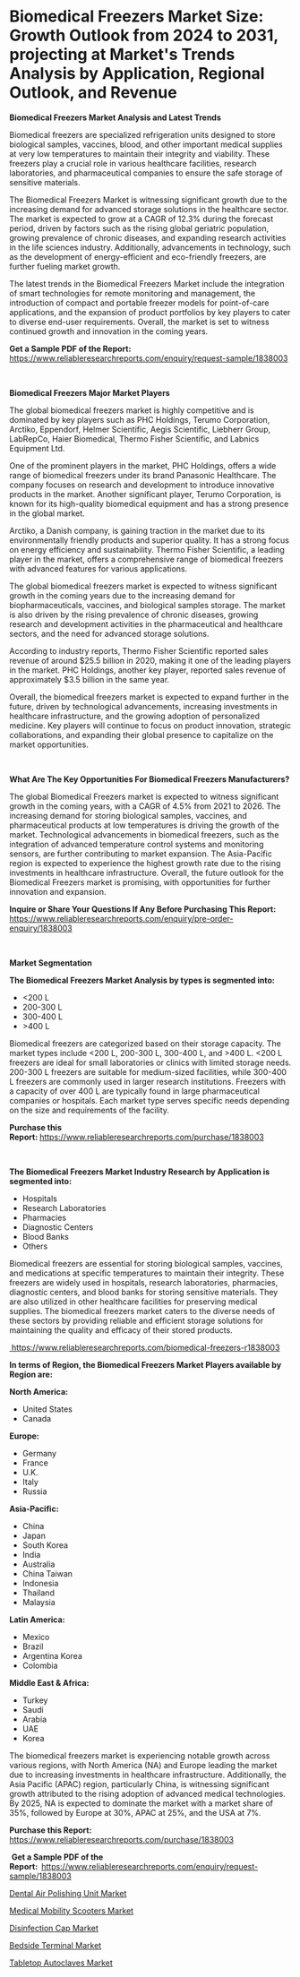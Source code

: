 <p><h1>Biomedical Freezers Market Size: Growth Outlook from 2024 to 2031, projecting at Market's Trends Analysis by Application, Regional Outlook, and Revenue</h1></p><p><strong>Biomedical Freezers Market Analysis and Latest Trends</strong></p>
<p><p>Biomedical freezers are specialized refrigeration units designed to store biological samples, vaccines, blood, and other important medical supplies at very low temperatures to maintain their integrity and viability. These freezers play a crucial role in various healthcare facilities, research laboratories, and pharmaceutical companies to ensure the safe storage of sensitive materials.</p><p>The Biomedical Freezers Market is witnessing significant growth due to the increasing demand for advanced storage solutions in the healthcare sector. The market is expected to grow at a CAGR of 12.3% during the forecast period, driven by factors such as the rising global geriatric population, growing prevalence of chronic diseases, and expanding research activities in the life sciences industry. Additionally, advancements in technology, such as the development of energy-efficient and eco-friendly freezers, are further fueling market growth.</p><p>The latest trends in the Biomedical Freezers Market include the integration of smart technologies for remote monitoring and management, the introduction of compact and portable freezer models for point-of-care applications, and the expansion of product portfolios by key players to cater to diverse end-user requirements. Overall, the market is set to witness continued growth and innovation in the coming years.</p></p>
<p><strong>Get a Sample PDF of the Report:&nbsp;</strong> <a href="https://www.reliableresearchreports.com/enquiry/request-sample/1838003">https://www.reliableresearchreports.com/enquiry/request-sample/1838003</a></p>
<p>&nbsp;</p>
<p><strong>Biomedical Freezers Major Market Players</strong></p>
<p><p>The global biomedical freezers market is highly competitive and is dominated by key players such as PHC Holdings, Terumo Corporation, Arctiko, Eppendorf, Helmer Scientific, Aegis Scientific, Liebherr Group, LabRepCo, Haier Biomedical, Thermo Fisher Scientific, and Labnics Equipment Ltd.</p><p>One of the prominent players in the market, PHC Holdings, offers a wide range of biomedical freezers under its brand Panasonic Healthcare. The company focuses on research and development to introduce innovative products in the market. Another significant player, Terumo Corporation, is known for its high-quality biomedical equipment and has a strong presence in the global market.</p><p>Arctiko, a Danish company, is gaining traction in the market due to its environmentally friendly products and superior quality. It has a strong focus on energy efficiency and sustainability. Thermo Fisher Scientific, a leading player in the market, offers a comprehensive range of biomedical freezers with advanced features for various applications.</p><p>The global biomedical freezers market is expected to witness significant growth in the coming years due to the increasing demand for biopharmaceuticals, vaccines, and biological samples storage. The market is also driven by the rising prevalence of chronic diseases, growing research and development activities in the pharmaceutical and healthcare sectors, and the need for advanced storage solutions.</p><p>According to industry reports, Thermo Fisher Scientific reported sales revenue of around $25.5 billion in 2020, making it one of the leading players in the market. PHC Holdings, another key player, reported sales revenue of approximately $3.5 billion in the same year.</p><p>Overall, the biomedical freezers market is expected to expand further in the future, driven by technological advancements, increasing investments in healthcare infrastructure, and the growing adoption of personalized medicine. Key players will continue to focus on product innovation, strategic collaborations, and expanding their global presence to capitalize on the market opportunities.</p></p>
<p>&nbsp;</p>
<p><strong>What Are The Key Opportunities For Biomedical Freezers Manufacturers?</strong></p>
<p><p>The global Biomedical Freezers market is expected to witness significant growth in the coming years, with a CAGR of 4.5% from 2021 to 2026. The increasing demand for storing biological samples, vaccines, and pharmaceutical products at low temperatures is driving the growth of the market. Technological advancements in biomedical freezers, such as the integration of advanced temperature control systems and monitoring sensors, are further contributing to market expansion. The Asia-Pacific region is expected to experience the highest growth rate due to the rising investments in healthcare infrastructure. Overall, the future outlook for the Biomedical Freezers market is promising, with opportunities for further innovation and expansion.</p></p>
<p><strong>Inquire or Share Your Questions If Any Before Purchasing This Report:</strong> <a href="https://www.reliableresearchreports.com/enquiry/pre-order-enquiry/1838003">https://www.reliableresearchreports.com/enquiry/pre-order-enquiry/1838003</a></p>
<p>&nbsp;</p>
<p><strong>Market Segmentation</strong></p>
<p><strong>The Biomedical Freezers Market Analysis by types is segmented into:</strong></p>
<p><ul><li><200 L</li><li>200-300 L</li><li>300-400 L</li><li>>400 L</li></ul></p>
<p><p>Biomedical freezers are categorized based on their storage capacity. The market types include <200 L, 200-300 L, 300-400 L, and >400 L. <200 L freezers are ideal for small laboratories or clinics with limited storage needs. 200-300 L freezers are suitable for medium-sized facilities, while 300-400 L freezers are commonly used in larger research institutions. Freezers with a capacity of over 400 L are typically found in large pharmaceutical companies or hospitals. Each market type serves specific needs depending on the size and requirements of the facility.</p></p>
<p><strong>Purchase this Report:&nbsp;</strong><a href="https://www.reliableresearchreports.com/purchase/1838003">https://www.reliableresearchreports.com/purchase/1838003</a></p>
<p>&nbsp;</p>
<p><strong>The Biomedical Freezers Market Industry Research by Application is segmented into:</strong></p>
<p><ul><li>Hospitals</li><li>Research Laboratories</li><li>Pharmacies</li><li>Diagnostic Centers</li><li>Blood Banks</li><li>Others</li></ul></p>
<p><p>Biomedical freezers are essential for storing biological samples, vaccines, and medications at specific temperatures to maintain their integrity. These freezers are widely used in hospitals, research laboratories, pharmacies, diagnostic centers, and blood banks for storing sensitive materials. They are also utilized in other healthcare facilities for preserving medical supplies. The biomedical freezers market caters to the diverse needs of these sectors by providing reliable and efficient storage solutions for maintaining the quality and efficacy of their stored products.</p></p>
<p><a href="https://www.reliableresearchreports.com/biomedical-freezers-r1838003">&nbsp;https://www.reliableresearchreports.com/biomedical-freezers-r1838003</a></p>
<p><strong>In terms of Region, the Biomedical Freezers Market Players available by Region are:</strong></p>
<p>
    <p> <strong> North America: </strong>
        <ul>
            <li>United States</li>
            <li>Canada</li>
        </ul>
        </p> 
    <p> <strong> Europe: </strong>
        <ul>
            <li>Germany</li>
            <li>France</li>
            <li>U.K.</li>
            <li>Italy</li>
            <li>Russia</li>
        </ul>
        </p> 
    <p> <strong> Asia-Pacific: </strong>
        <ul>
            <li>China</li>
            <li>Japan</li>
            <li>South Korea</li>
            <li>India</li>
            <li>Australia</li>
            <li>China Taiwan</li>
            <li>Indonesia</li>
            <li>Thailand</li>
            <li>Malaysia</li>
        </ul>
        </p> 
    <p> <strong> Latin America: </strong>
        <ul>
            <li>Mexico</li>
            <li>Brazil</li>
            <li>Argentina Korea</li>
            <li>Colombia</li>
        </ul>
        </p> 
    <p> <strong> Middle East & Africa: </strong>
        <ul>
            <li>Turkey</li>
            <li>Saudi</li>
            <li>Arabia</li>
            <li>UAE</li>
            <li>Korea</li>
        </ul>
    </p>
    </p>
<p><p>The biomedical freezers market is experiencing notable growth across various regions, with North America (NA) and Europe leading the market due to increasing investments in healthcare infrastructure. Additionally, the Asia Pacific (APAC) region, particularly China, is witnessing significant growth attributed to the rising adoption of advanced medical technologies. By 2025, NA is expected to dominate the market with a market share of 35%, followed by Europe at 30%, APAC at 25%, and the USA at 7%.</p></p>
<p><strong>Purchase this Report: </strong><a href="https://www.reliableresearchreports.com/purchase/1838003">https://www.reliableresearchreports.com/purchase/1838003</a></p>
<p>&nbsp;<strong>Get a Sample PDF of the Report:&nbsp;&nbsp;</strong><a href="https://www.reliableresearchreports.com/enquiry/request-sample/1838003">https://www.reliableresearchreports.com/enquiry/request-sample/1838003</a></p>
<p><strong></strong></p>
<p><p><a href="https://github.com/RichRobinson5/Market-Research-Report-List-6/blob/main/dental-air-polishing-unit-market.md">Dental Air Polishing Unit Market</a></p><p><a href="https://github.com/julian6Skinner/Market-Research-Report-List-1/blob/main/medical-mobility-scooters-market.md">Medical Mobility Scooters Market</a></p><p><a href="https://github.com/jakobeblake56/Market-Research-Report-List-1/blob/main/disinfection-cap-market.md">Disinfection Cap Market</a></p><p><a href="https://github.com/gdfhhhj/Market-Research-Report-List-6/blob/main/bedside-terminal-market.md">Bedside Terminal Market</a></p><p><a href="https://github.com/mandarincruisesvn/Market-Research-Report-List-1/blob/main/tabletop-autoclaves-market.md">Tabletop Autoclaves Market</a></p></p>